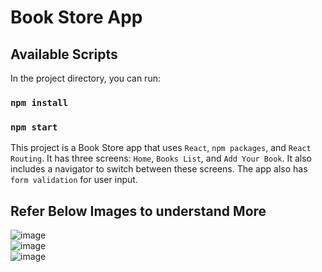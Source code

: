 # Book Store App

## Available Scripts

In the project directory, you can run:

### `npm install`
### `npm start`

This project is a Book Store app that uses `React`, `npm packages`, and `React Routing`. It has three screens: `Home`, `Books List`, and `Add Your Book`. It also includes a navigator to switch between these screens. The app also has `form validation` for user input.

## Refer Below Images to understand More

![image](https://github.com/babu-x/book-store-app/assets/81235483/9fae9c85-f9b9-4d5f-b25f-1fbd56cedab1)
<br>
![image](https://github.com/babu-x/book-store-app/assets/81235483/6bede3b9-a739-44f8-8c71-58a4312afaed)
<br>
![image](https://github.com/babu-x/book-store-app/assets/81235483/2be62265-a7b0-4b37-80ef-781840a41030)


